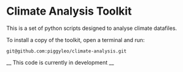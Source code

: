 # Climate Analysis Toolkit

This is a set of python scripts designed to analyse climate datafiles.

To install a copy of the toolkit, open a terminal and run:
```
git@github.com:piggyleo/climate-analysis.git
```

__ This code is currently in development __
